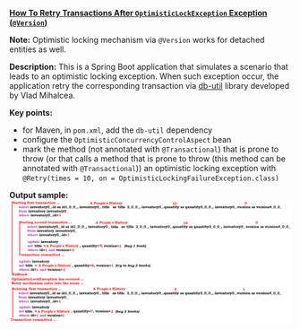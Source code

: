 
**[How To Retry Transactions After `OptimisticLockException` Exception (`@Version`)](https://github.com/andreipall/Spring-Boot-JPA/tree/master/HibernateSpringBootRetryVersionedOptimisticLocking)**

**Note:** Optimistic locking mechanism via `@Version` works for detached entities as well.

**Description:** This is a Spring Boot application that simulates a scenario that leads to an optimistic locking exception. When such exception occur, the application retry the corresponding transaction via [db-util](https://github.com/vladmihalcea/db-util) library developed by Vlad Mihalcea.

**Key points:**
- for Maven, in `pom.xml`, add the `db-util` dependency
- configure the `OptimisticConcurrencyControlAspect` bean
- mark the method (not annotated with `@Transactional`) that is prone to throw (or that calls a method that is prone to throw (this method can be annotated with `@Transactional`)) an optimistic locking exception with `@Retry(times = 10, on = OptimisticLockingFailureException.class)`

**Output sample:**\
![](https://github.com/andreipall/Spring-Boot-JPA/blob/master/HibernateSpringBootRetryVersionedOptimisticLocking/Retry%20Optimistic%20Lock.png)
